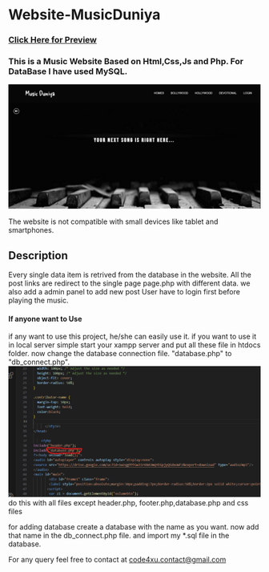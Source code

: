 # Website-MusicDuniya

### <a href="http://code4xu.xyz/">Click Here for Preview </a>

### This is a Music Website Based on Html,Css,Js and Php. For DataBase I have used MySQL. 

<img src="img/1.png"/>
 
 The website is not compatible with small devices like tablet and smartphones.
 
 ## Description
 
 Every single data item is retrived from the database in the website. 
 All the post links are redirect to the single page page.php with different data.
 we also add a admin panel to add new post
 User have to login first before playing the music.
 
#### If anyone want to Use
if any want to use this project, he/she can easily use it. if you want to use it in local server simple start your xampp server and put all these file in htdocs folder. now change the database connection file. "database.php" to "db_connect.php".
<img src="img/2.png"/>
do this with all files except header.php, footer.php,database.php and css files

for adding database create a database with the name as you want. now add that name in the db_connect.php file. 
and import my *.sql file in the database. 

For any query feel free to contact at code4xu.contact@gmail.com
